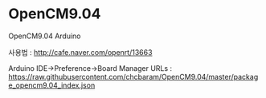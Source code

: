 # OpenCM9.04
OpenCM9.04 Arduino 

사용법 : 
http://cafe.naver.com/openrt/13663

Arduino IDE->Preference->Board Manager URLs :
https://raw.githubusercontent.com/chcbaram/OpenCM9.04/master/package_opencm9.04_index.json

